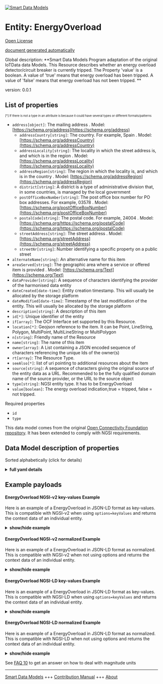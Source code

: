 <!-- 10-Header -->    
[![Smart Data Models](https://smartdatamodels.org/wp-content/uploads/2022/01/SmartDataModels_logo.png "Logo")](https://smartdatamodels.org)    
Entity: EnergyOverload    
======================<!-- /10-Header -->    
<!-- 15-License -->    
[Open License](https://github.com/smart-data-models//dataModel.OCF/blob/master/EnergyOverload/LICENSE.md)    
[document generated automatically](https://docs.google.com/presentation/d/e/2PACX-1vTs-Ng5dIAwkg91oTTUdt8ua7woBXhPnwavZ0FxgR8BsAI_Ek3C5q97Nd94HS8KhP-r_quD4H0fgyt3/pub?start=false&loop=false&delayms=3000#slide=id.gb715ace035_0_60)    
<!-- /15-License -->    
<!-- 20-Description -->    
Global description: **Smart Data Models Program adaptation of the original IoTData data Models. This Resource describes whether an energy overload detector/circuit breaker is currently tripped. The Property 'value' is a boolean. A value of 'true' means that energy overload has been tripped. A value of 'false' means that energy overload has not been tripped. **    
version: 0.0.1    
<!-- /20-Description -->    
<!-- 30-PropertiesList -->    
## List of properties    
<sup><sub>[*] If there is not a type in an attribute is because it could have several types or different formats/patterns</sub></sup>    
- `address[object]`: The mailing address  . Model: [https://schema.org/address](https://schema.org/address)	- `addressCountry[string]`: The country. For example, Spain  . Model: [https://schema.org/addressCountry](https://schema.org/addressCountry)    
	- `addressLocality[string]`: The locality in which the street address is, and which is in the region  . Model: [https://schema.org/addressLocality](https://schema.org/addressLocality)    
	- `addressRegion[string]`: The region in which the locality is, and which is in the country  . Model: [https://schema.org/addressRegion](https://schema.org/addressRegion)    
	- `district[string]`: A district is a type of administrative division that, in some countries, is managed by the local government      
	- `postOfficeBoxNumber[string]`: The post office box number for PO box addresses. For example, 03578  . Model: [https://schema.org/postOfficeBoxNumber](https://schema.org/postOfficeBoxNumber)    
	- `postalCode[string]`: The postal code. For example, 24004  . Model: [https://schema.org/https://schema.org/postalCode](https://schema.org/https://schema.org/postalCode)    
	- `streetAddress[string]`: The street address  . Model: [https://schema.org/streetAddress](https://schema.org/streetAddress)    
	- `streetNr[string]`: Number identifying a specific property on a public street      
- `alternateName[string]`: An alternative name for this item  - `areaServed[string]`: The geographic area where a service or offered item is provided  . Model: [https://schema.org/Text](https://schema.org/Text)- `dataProvider[string]`: A sequence of characters identifying the provider of the harmonised data entity  - `dateCreated[date-time]`: Entity creation timestamp. This will usually be allocated by the storage platform  - `dateModified[date-time]`: Timestamp of the last modification of the entity. This will usually be allocated by the storage platform  - `description[string]`: A description of this item  - `id[*]`: Unique identifier of the entity  - `if[array]`: The OCF Interface set supported by this Resource.  - `location[*]`: Geojson reference to the item. It can be Point, LineString, Polygon, MultiPoint, MultiLineString or MultiPolygon  - `n[string]`: Friendly name of the Resource  - `name[string]`: The name of this item  - `owner[array]`: A List containing a JSON encoded sequence of characters referencing the unique Ids of the owner(s)  - `rt[array]`: The Resource Type.  - `seeAlso[*]`: list of uri pointing to additional resources about the item  - `source[string]`: A sequence of characters giving the original source of the entity data as a URL. Recommended to be the fully qualified domain name of the source provider, or the URL to the source object  - `type[string]`: NGSI entity type. It has to be EnergyOverload  - `value[boolean]`: The energy overload indication,true = tripped, false = not tripped.  <!-- /30-PropertiesList -->    
<!-- 35-RequiredProperties -->    
Required properties    
- `id`  - `type`  <!-- /35-RequiredProperties -->    
<!-- 40-RequiredProperties -->    
This data model comes from the original [Open Connectivity Foundation repository](https://github.com/openconnectivityfoundation/IoTDataModels). It has been extended to comply with NGSI requirements.    
<!-- /40-RequiredProperties -->    
<!-- 50-DataModelHeader -->    
## Data Model description of properties    
Sorted alphabetically (click for details)    
<!-- /50-DataModelHeader -->    
<!-- 60-ModelYaml -->    
<details><summary><strong>full yaml details</strong></summary>      
```yaml    
EnergyOverload:      
  description: 'Smart Data Models Program adaptation of the original IoTData data Models. This Resource describes whether an energy overload detector/circuit breaker is currently tripped. The Property ''value'' is a boolean. A value of ''true'' means that energy overload has been tripped. A value of ''false'' means that energy overload has not been tripped. '      
  properties:      
    address:      
      description: The mailing address      
      properties:      
        addressCountry:      
          description: 'The country. For example, Spain'      
          type: string      
          x-ngsi:      
            model: https://schema.org/addressCountry      
            type: Property      
        addressLocality:      
          description: 'The locality in which the street address is, and which is in the region'      
          type: string      
          x-ngsi:      
            model: https://schema.org/addressLocality      
            type: Property      
        addressRegion:      
          description: 'The region in which the locality is, and which is in the country'      
          type: string      
          x-ngsi:      
            model: https://schema.org/addressRegion      
            type: Property      
        district:      
          description: 'A district is a type of administrative division that, in some countries, is managed by the local government'      
          type: string      
          x-ngsi:      
            type: Property      
        postOfficeBoxNumber:      
          description: 'The post office box number for PO box addresses. For example, 03578'      
          type: string      
          x-ngsi:      
            model: https://schema.org/postOfficeBoxNumber      
            type: Property      
        postalCode:      
          description: 'The postal code. For example, 24004'      
          type: string      
          x-ngsi:      
            model: https://schema.org/https://schema.org/postalCode      
            type: Property      
        streetAddress:      
          description: The street address      
          type: string      
          x-ngsi:      
            model: https://schema.org/streetAddress      
            type: Property      
        streetNr:      
          description: Number identifying a specific property on a public street      
          type: string      
          x-ngsi:      
            type: Property      
      type: object      
      x-ngsi:      
        model: https://schema.org/address      
        type: Property      
    alternateName:      
      description: An alternative name for this item      
      type: string      
      x-ngsi:      
        type: Property      
    areaServed:      
      description: The geographic area where a service or offered item is provided      
      type: string      
      x-ngsi:      
        model: https://schema.org/Text      
        type: Property      
    dataProvider:      
      description: A sequence of characters identifying the provider of the harmonised data entity      
      type: string      
      x-ngsi:      
        type: Property      
    dateCreated:      
      description: Entity creation timestamp. This will usually be allocated by the storage platform      
      format: date-time      
      type: string      
      x-ngsi:      
        type: Property      
    dateModified:      
      description: Timestamp of the last modification of the entity. This will usually be allocated by the storage platform      
      format: date-time      
      type: string      
      x-ngsi:      
        type: Property      
    description:      
      description: A description of this item      
      type: string      
      x-ngsi:      
        type: Property      
    id:      
      anyOf:      
        - description: Identifier format of any NGSI entity      
          maxLength: 256      
          minLength: 1      
          pattern: ^[\w\-\.\{\}\$\+\*\[\]`|~^@!,:\\]+$      
          type: string      
          x-ngsi:      
            type: Property      
        - description: Identifier format of any NGSI entity      
          format: uri      
          type: string      
          x-ngsi:      
            type: Property      
      description: Unique identifier of the entity      
      x-ngsi:      
        type: Property      
    if:      
      description: The OCF Interface set supported by this Resource.      
      items:      
        enum:      
          - oic.if.s      
          - oic.if.baseline      
        type: string      
      minItems: 2      
      readOnly: true      
      type: array      
      uniqueItems: true      
      x-ngsi:      
        type: Property      
    location:      
      description: 'Geojson reference to the item. It can be Point, LineString, Polygon, MultiPoint, MultiLineString or MultiPolygon'      
      oneOf:      
        - description: Geojson reference to the item. Point      
          properties:      
            bbox:      
              items:      
                type: number      
              minItems: 4      
              type: array      
            coordinates:      
              items:      
                type: number      
              minItems: 2      
              type: array      
            type:      
              enum:      
                - Point      
              type: string      
          required:      
            - type      
            - coordinates      
          title: GeoJSON Point      
          type: object      
          x-ngsi:      
            type: GeoProperty      
        - description: Geojson reference to the item. LineString      
          properties:      
            bbox:      
              items:      
                type: number      
              minItems: 4      
              type: array      
            coordinates:      
              items:      
                items:      
                  type: number      
                minItems: 2      
                type: array      
              minItems: 2      
              type: array      
            type:      
              enum:      
                - LineString      
              type: string      
          required:      
            - type      
            - coordinates      
          title: GeoJSON LineString      
          type: object      
          x-ngsi:      
            type: GeoProperty      
        - description: Geojson reference to the item. Polygon      
          properties:      
            bbox:      
              items:      
                type: number      
              minItems: 4      
              type: array      
            coordinates:      
              items:      
                items:      
                  items:      
                    type: number      
                  minItems: 2      
                  type: array      
                minItems: 4      
                type: array      
              type: array      
            type:      
              enum:      
                - Polygon      
              type: string      
          required:      
            - type      
            - coordinates      
          title: GeoJSON Polygon      
          type: object      
          x-ngsi:      
            type: GeoProperty      
        - description: Geojson reference to the item. MultiPoint      
          properties:      
            bbox:      
              items:      
                type: number      
              minItems: 4      
              type: array      
            coordinates:      
              items:      
                items:      
                  type: number      
                minItems: 2      
                type: array      
              type: array      
            type:      
              enum:      
                - MultiPoint      
              type: string      
          required:      
            - type      
            - coordinates      
          title: GeoJSON MultiPoint      
          type: object      
          x-ngsi:      
            type: GeoProperty      
        - description: Geojson reference to the item. MultiLineString      
          properties:      
            bbox:      
              items:      
                type: number      
              minItems: 4      
              type: array      
            coordinates:      
              items:      
                items:      
                  items:      
                    type: number      
                  minItems: 2      
                  type: array      
                minItems: 2      
                type: array      
              type: array      
            type:      
              enum:      
                - MultiLineString      
              type: string      
          required:      
            - type      
            - coordinates      
          title: GeoJSON MultiLineString      
          type: object      
          x-ngsi:      
            type: GeoProperty      
        - description: Geojson reference to the item. MultiLineString      
          properties:      
            bbox:      
              items:      
                type: number      
              minItems: 4      
              type: array      
            coordinates:      
              items:      
                items:      
                  items:      
                    items:      
                      type: number      
                    minItems: 2      
                    type: array      
                  minItems: 4      
                  type: array      
                type: array      
              type: array      
            type:      
              enum:      
                - MultiPolygon      
              type: string      
          required:      
            - type      
            - coordinates      
          title: GeoJSON MultiPolygon      
          type: object      
          x-ngsi:      
            type: GeoProperty      
      x-ngsi:      
        type: GeoProperty      
    n:      
      description: Friendly name of the Resource      
      maxLength: 64      
      readOnly: true      
      type: string      
      x-ngsi:      
        type: Property      
    name:      
      description: The name of this item      
      type: string      
      x-ngsi:      
        type: Property      
    owner:      
      description: A List containing a JSON encoded sequence of characters referencing the unique Ids of the owner(s)      
      items:      
        anyOf:      
          - description: Identifier format of any NGSI entity      
            maxLength: 256      
            minLength: 1      
            pattern: ^[\w\-\.\{\}\$\+\*\[\]`|~^@!,:\\]+$      
            type: string      
            x-ngsi:      
              type: Property      
          - description: Identifier format of any NGSI entity      
            format: uri      
            type: string      
            x-ngsi:      
              type: Property      
        description: Unique identifier of the entity      
        x-ngsi:      
          type: Property      
      type: array      
      x-ngsi:      
        type: Property      
    rt:      
      description: The Resource Type.      
      items:      
        enum:      
          - oic.r.energy.overload      
        maxLength: 64      
        type: string      
      minItems: 1      
      readOnly: true      
      type: array      
      uniqueItems: true      
      x-ngsi:      
        type: Property      
    seeAlso:      
      description: list of uri pointing to additional resources about the item      
      oneOf:      
        - items:      
            format: uri      
            type: string      
          minItems: 1      
          type: array      
        - format: uri      
          type: string      
      x-ngsi:      
        type: Property      
    source:      
      description: 'A sequence of characters giving the original source of the entity data as a URL. Recommended to be the fully qualified domain name of the source provider, or the URL to the source object'      
      type: string      
      x-ngsi:      
        type: Property      
    type:      
      description: NGSI entity type. It has to be EnergyOverload      
      enum:      
        - EnergyOverload      
      type: string      
      x-ngsi:      
        type: Property      
    value:      
      description: 'The energy overload indication,true = tripped, false = not tripped.'      
      readOnly: true      
      type: boolean      
      x-ngsi:      
        type: Property      
  required:      
    - id      
    - type      
  type: object      
  x-derived-from: https://github.com/OpenInterConnect/IoTDataModels/blob/master/EnergyOverloadResURI.swagger.json      
  x-disclaimer: 'Redistribution and use in source and binary forms, with or without modification, are permitted  provided that the license conditions are met. Copyleft (c) 2022 Contributors to Smart Data Models Program'      
  x-license-url: https://github.com/smart-data-models/dataModel.OCF/blob/master/EnergyOverload/LICENSE.md      
  x-model-schema: https://smart-data-models.github.io/dataModel.IoTDataModels/EnergyOverload/schema.json      
  x-model-tags: OCF      
  x-version: 0.0.1      
```    
</details>      
<!-- /60-ModelYaml -->    
<!-- 70-MiddleNotes -->    
<!-- /70-MiddleNotes -->    
<!-- 80-Examples -->    
## Example payloads      
#### EnergyOverload NGSI-v2 key-values Example      
Here is an example of a EnergyOverload in JSON-LD format as key-values. This is compatible with NGSI-v2 when  using `options=keyValues` and returns the context data of an individual entity.    
<details><summary><strong>show/hide example</strong></summary>      
```json  
{  
  "id": "urn:ngsi-ld:EnergyOverload:id:TJFR:44040039",  
  "dateCreated": "2021-07-11T17:34:36Z",  
  "dateModified": "2020-01-13T13:54:22Z",  
  "source": "Cause fast buy design word area.",  
  "name": "Arm son allow garden goal po",  
  "alternateName": "Only account that knowledge ball season. Baby sea military almost. Range whom group public professional knowledge only.",  
  "description": "Either course market me. Relationship him bring away.",  
  "dataProvider": "Left above meet too cover public Mr phone. Road relate ",  
  "owner": [  
    "urn:ngsi-ld:EnergyOverload:items:OBGL:58595014",  
    "urn:ngsi-ld:EnergyOverload:items:RDDS:88337121"  
  ],  
  "seeAlso": [  
    "urn:ngsi-ld:EnergyOverload:items:DMKU:92062252"  
  ],  
  "location": {  
    "type": "Point",  
    "coordinates": [  
      37.7313715,  
      -80.62013  
    ]  
  },  
  "address": {  
    "streetAddress": "Meeting gas small ready us. Suddenly current stock result north its second. Yo",  
    "addressLocality": "I",  
    "addressRegion": "After culture Democrat week sure threat. Conference of bed he. Go career local face police energy.",  
    "addressCountry": "Hard close pressure begin. Free throughout cut tree",  
    "postalCode": "Fear cause data hot. Fi",  
    "postOfficeBoxNumber": "Throw drop daughter yard walk visit. Bad car own visit peace why piece raise. Popular gas save ten. Cause ever yourself another treat.",  
    "streetNr": "Suggest section why pay often newspaper. Pick card responsibility own region hospital quality game. Far building color. Father who",  
    "district": "Skin certain same remain. Example up listen develop positive through staff. Trade your"  
  },  
  "areaServed": "Relationship alone of wester",  
  "rt": [  
    "oic.r.energy.overload"  
  ],  
  "value": false,  
  "n": "Chance develop serious. Leave various entire live.",  
  "if": [  
    "oic.if.s",  
    "oic.if.baseline"  
  ],  
  "type": "EnergyOverload"  
}  
```  
</details>    
#### EnergyOverload NGSI-v2 normalized Example      
Here is an example of a EnergyOverload in JSON-LD format as normalized. This is compatible with NGSI-v2 when not using options and returns the context data of an individual entity.    
<details><summary><strong>show/hide example</strong></summary>      
```json  
{  
  "id": "urn:ngsi-ld:EnergyOverload:id:TJFR:44040039",  
  "dateCreated": {  
    "type": "DateTime",  
    "value": "2021-07-11T17:34:36Z"  
  },  
  "dateModified": {  
    "type": "DateTime",  
    "value": "2020-01-13T13:54:22Z"  
  },  
  "source": {  
    "type": "Text",  
    "value": "Cause fast buy design word area."  
  },  
  "name": {  
    "type": "Text",  
    "value": "Arm son allow garden goal po"  
  },  
  "alternateName": {  
    "type": "Text",  
    "value": "Only account that knowledge ball season. Baby sea military almost. Range whom group public professional knowledge only."  
  },  
  "description": {  
    "type": "Text",  
    "value": "Either course market me. Relationship him bring away."  
  },  
  "dataProvider": {  
    "type": "Text",  
    "value": "Left above meet too cover public Mr phone. Road relate "  
  },  
  "owner": {  
    "type": "StructuredValue",  
    "value": [  
      "urn:ngsi-ld:EnergyOverload:items:OBGL:58595014",  
      "urn:ngsi-ld:EnergyOverload:items:RDDS:88337121"  
    ]  
  },  
  "seeAlso": {  
    "type": "StructuredValue",  
    "value": [  
      "urn:ngsi-ld:EnergyOverload:items:DMKU:92062252"  
    ]  
  },  
  "location": {  
    "type": "geo:json",  
    "value": {  
      "type": "Point",  
      "coordinates": [  
        37.7313715,  
        -80.62013  
      ]  
    }  
  },  
  "address": {  
    "type": "StructuredValue",  
    "value": {  
      "streetAddress": "Meeting gas small ready us. Suddenly current stock result north its second. Yo",  
      "addressLocality": "I",  
      "addressRegion": "After culture Democrat week sure threat. Conference of bed he. Go career local face police energy.",  
      "addressCountry": "Hard close pressure begin. Free throughout cut tree",  
      "postalCode": "Fear cause data hot. Fi",  
      "postOfficeBoxNumber": "Throw drop daughter yard walk visit. Bad car own visit peace why piece raise. Popular gas save ten. Cause ever yourself another treat.",  
      "streetNr": "Suggest section why pay often newspaper. Pick card responsibility own region hospital quality game. Far building color. Father who",  
      "district": "Skin certain same remain. Example up listen develop positive through staff. Trade your"  
    }  
  },  
  "areaServed": {  
    "type": "Text",  
    "value": "Relationship alone of wester"  
  },  
  "rt": {  
    "type": "StructuredValue",  
    "value": [  
      "oic.r.energy.overload"  
    ]  
  },  
  "value": {  
    "type": "Boolean",  
    "value": false  
  },  
  "n": {  
    "type": "Text",  
    "value": "Chance develop serious. Leave various entire live."  
  },  
  "if": {  
    "type": "StructuredValue",  
    "value": [  
      "oic.if.s",  
      "oic.if.baseline"  
    ]  
  },  
  "type": "EnergyOverload"  
}  
```  
</details>    
#### EnergyOverload NGSI-LD key-values Example      
Here is an example of a EnergyOverload in JSON-LD format as key-values. This is compatible with NGSI-LD when  using `options=keyValues` and returns the context data of an individual entity.    
<details><summary><strong>show/hide example</strong></summary>      
```json  
{  
  "id": "urn:ngsi-ld:EnergyOverload:id:TJFR:44040039",  
  "dateCreated": "2021-07-11T17:34:36Z",  
  "dateModified": "2020-01-13T13:54:22Z",  
  "source": "Cause fast buy design word area.",  
  "name": "Arm son allow garden goal po",  
  "alternateName": "Only account that knowledge ball season. Baby sea military almost. Range whom group public professional knowledge only.",  
  "description": "Either course market me. Relationship him bring away.",  
  "dataProvider": "Left above meet too cover public Mr phone. Road relate ",  
  "owner": [  
    "urn:ngsi-ld:EnergyOverload:items:OBGL:58595014",  
    "urn:ngsi-ld:EnergyOverload:items:RDDS:88337121"  
  ],  
  "seeAlso": [  
    "urn:ngsi-ld:EnergyOverload:items:DMKU:92062252"  
  ],  
  "location": {  
    "type": "Point",  
    "coordinates": [  
      37.7313715,  
      -80.62013  
    ]  
  },  
  "address": {  
    "streetAddress": "Meeting gas small ready us. Suddenly current stock result north its second. Yo",  
    "addressLocality": "I",  
    "addressRegion": "After culture Democrat week sure threat. Conference of bed he. Go career local face police energy.",  
    "addressCountry": "Hard close pressure begin. Free throughout cut tree",  
    "postalCode": "Fear cause data hot. Fi",  
    "postOfficeBoxNumber": "Throw drop daughter yard walk visit. Bad car own visit peace why piece raise. Popular gas save ten. Cause ever yourself another treat.",  
    "streetNr": "Suggest section why pay often newspaper. Pick card responsibility own region hospital quality game. Far building color. Father who",  
    "district": "Skin certain same remain. Example up listen develop positive through staff. Trade your"  
  },  
  "areaServed": "Relationship alone of wester",  
  "rt": [  
    "oic.r.energy.overload"  
  ],  
  "value": false,  
  "n": "Chance develop serious. Leave various entire live.",  
  "if": [  
    "oic.if.s",  
    "oic.if.baseline"  
  ],  
  "type": "EnergyOverload",  
  "@context": [  
    "https://smartdatamodels.org/context.jsonld"  
  ]  
}  
```  
</details>    
#### EnergyOverload NGSI-LD normalized Example      
Here is an example of a EnergyOverload in JSON-LD format as normalized. This is compatible with NGSI-LD when not using options and returns the context data of an individual entity.    
<details><summary><strong>show/hide example</strong></summary>      
```json  
{  
    "id": "urn:ngsi-ld:EnergyOverload:id:TJFR:44040039",  
    "dateCreated": {  
        "type": "Property",  
        "value": {  
            "@type": "DateTime",  
            "@value": "2021-07-11T17:34:36Z"  
        }  
    },  
    "dateModified": {  
        "type": "Property",  
        "value": {  
            "@type": "DateTime",  
            "@value": "2020-01-13T13:54:22Z"  
        }  
    },  
    "source": {  
        "type": "Property",  
        "value": "Cause fast buy design word area."  
    },  
    "name": {  
        "type": "Property",  
        "value": "Arm son allow garden goal po"  
    },  
    "alternateName": {  
        "type": "Property",  
        "value": "Only account that knowledge ball season. Baby sea military almost. Range whom group public professional knowledge only."  
    },  
    "description": {  
        "type": "Property",  
        "value": "Either course market me. Relationship him bring away."  
    },  
    "dataProvider": {  
        "type": "Property",  
        "value": "Left above meet too cover public Mr phone. Road relate "  
    },  
    "owner": {  
        "type": "Property",  
        "value": [  
            "urn:ngsi-ld:EnergyOverload:items:OBGL:58595014",  
            "urn:ngsi-ld:EnergyOverload:items:RDDS:88337121"  
        ]  
    },  
    "seeAlso": {  
        "type": "Property",  
        "value": [  
            "urn:ngsi-ld:EnergyOverload:items:DMKU:92062252"  
        ]  
    },  
    "location": {  
        "type": "GeoProperty",  
        "value": {  
            "type": "Point",  
            "coordinates": [  
                37.7313715,  
                -80.62013  
            ]  
        }  
    },  
    "address": {  
        "type": "Property",  
        "value": {  
            "streetAddress": "Meeting gas small ready us. Suddenly current stock result north its second. Yo",  
            "addressLocality": "I",  
            "addressRegion": "After culture Democrat week sure threat. Conference of bed he. Go career local face police energy.",  
            "addressCountry": "Hard close pressure begin. Free throughout cut tree",  
            "postalCode": "Fear cause data hot. Fi",  
            "postOfficeBoxNumber": "Throw drop daughter yard walk visit. Bad car own visit peace why piece raise. Popular gas save ten. Cause ever yourself another treat.",  
            "streetNr": "Suggest section why pay often newspaper. Pick card responsibility own region hospital quality game. Far building color. Father who",  
            "district": "Skin certain same remain. Example up listen develop positive through staff. Trade your"  
        }  
    },  
    "areaServed": {  
        "type": "Property",  
        "value": "Relationship alone of wester"  
    },  
    "rt": {  
        "type": "Property",  
        "value": [  
            "oic.r.energy.overload"  
        ]  
    },  
    "value": {  
        "type": "Property",  
        "value": false  
    },  
    "n": {  
        "type": "Property",  
        "value": "Chance develop serious. Leave various entire live."  
    },  
    "if": {  
        "type": "Property",  
        "value": [  
            "oic.if.s",  
            "oic.if.baseline"  
        ]  
    },  
    "type": "EnergyOverload",  
    "@context": [  
        "https://smartdatamodels.org/context.jsonld"  
    ]  
}  
```  
</details><!-- /80-Examples -->    
<!-- 90-FooterNotes -->    
<!-- /90-FooterNotes -->    
<!-- 95-Units -->    
See [FAQ 10](https://smartdatamodels.org/index.php/faqs/) to get an answer on how to deal with magnitude units    
<!-- /95-Units -->    
<!-- 97-LastFooter -->    
---    
[Smart Data Models](https://smartdatamodels.org) +++ [Contribution Manual](https://bit.ly/contribution_manual) +++ [About](https://bit.ly/Introduction_SDM)<!-- /97-LastFooter -->    
